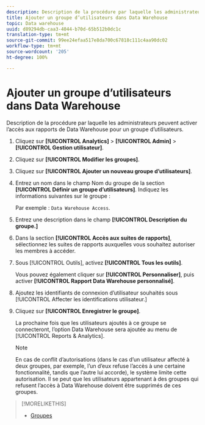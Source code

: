 ```yaml
---
description: Description de la procédure par laquelle les administrateurs peuvent activer l’accès aux rapports de Data Warehouse pour un groupe d’utilisateurs.
title: Ajouter un groupe d’utilisateurs dans Data Warehouse
topic: Data warehouse
uuid: d89294db-caa3-4044-b70d-65b512b0dc1c
translation-type: tm+mt
source-git-commit: 99ee24efaa517e8da700c67818c111c4aa90dc02
workflow-type: tm+mt
source-wordcount: '205'
ht-degree: 100%

---
```



# Ajouter un groupe d’utilisateurs dans Data Warehouse

Description de la procédure par laquelle les administrateurs peuvent activer l’accès aux rapports de Data Warehouse pour un groupe d’utilisateurs.

1. Cliquez sur **[!UICONTROL Analytics]** > **[!UICONTROL Admin]** > **[!UICONTROL Gestion utilisateur]**.
1. Cliquez sur **[!UICONTROL Modifier les groupes]**.
1. Cliquez sur **[!UICONTROL Ajouter un nouveau groupe d’utilisateurs]**.
1. Entrez un nom dans le champ Nom du groupe de la section **[!UICONTROL Définir un groupe d’utilisateurs]**. Indiquez les informations suivantes sur le groupe :

   Par exemple : `Data Warehouse Access`.
1. Entrez une description dans le champ **[!UICONTROL Description du groupe.]**
1. Dans la section **[!UICONTROL Accès aux suites de rapports]**, sélectionnez les suites de rapports auxquelles vous souhaitez autoriser les membres à accéder.
1. Sous [!UICONTROL Outils], activez **[!UICONTROL Tous les outils]**.

   Vous pouvez également cliquer sur **[!UICONTROL Personnaliser]**, puis activer **[!UICONTROL Rapport Data Warehouse personnalisé]**.

1. Ajoutez les identifiants de connexion d’utilisateur souhaités sous [!UICONTROL Affecter les identifications utilisateur.]
1. Cliquez sur **[!UICONTROL Enregistrer le groupe]**.

   La prochaine fois que les utilisateurs ajoutés à ce groupe se connecteront, l’option Data Warehouse sera ajoutée au menu de [!UICONTROL Reports &amp; Analytics].

   >[!NOTE]
   >
   >En cas de conflit d’autorisations (dans le cas d’un utilisateur affecté à deux groupes, par exemple, l’un d’eux refuse l’accès à une certaine fonctionnalité, tandis que l’autre lui accorde), le système limite cette autorisation. Il se peut que les utilisateurs appartenant à des groupes qui refusent l’accès à Data Warehouse doivent être supprimés de ces groupes.

>[!MORELIKETHIS]
>
>* [Groupes](/help/admin/user-management2/c-user-groups/groups.md)

